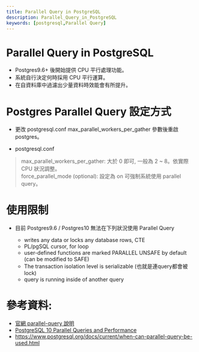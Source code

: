 ```yaml
---
title: Parallel Query in PostgreSQL
description: Parallel_Query_in_PostgreSQL
keywords: [postgresql,Parallel Query]
---
```


# Parallel Query in PostgreSQL
* Postgres9.6+ 後開始提供 CPU 平行處理功能。
* 系統自行決定何時採用 CPU 平行運算。
* 在自資料庫中過濾出少量資料時效能會有所提升。

# Postgres Parallel Query 設定方式
* 更改 postgresql.conf max_parallel_workers_per_gather 參數後重啟 postgres。

* postgresql.conf
> max_parallel_workers_per_gather: 大於 0 即可, 一般為 2 ~ 8。依實際  CPU 狀況調整。  
> force_parallel_mode (optional): 設定為 on 可強制系統使用 parallel query。  

# 使用限制 
* 目前 Postgres9.6 / Postgres10 無法在下列狀況使用 Parallel Query

  * writes any data or locks any database rows, CTE  
  * PL/pgSQL cursor, for loop  
  * user-defined functions are marked PARALLEL UNSAFE by default (can be modified to SAFE)  
  * The transaction isolation level is serializable (也就是連query都會被lock)  
  * query is running inside of another query  

# 參考資料: 
* [官網 parallel-query 說明](https://www.postgresql.org/docs/10/static/parallel-query.html)
* [PostgreSQL 10 Parallel Queries and Performance](https://blog.rustprooflabs.com/2018/02/pg10_parallel_queries)
* https://www.postgresql.org/docs/current/when-can-parallel-query-be-used.html